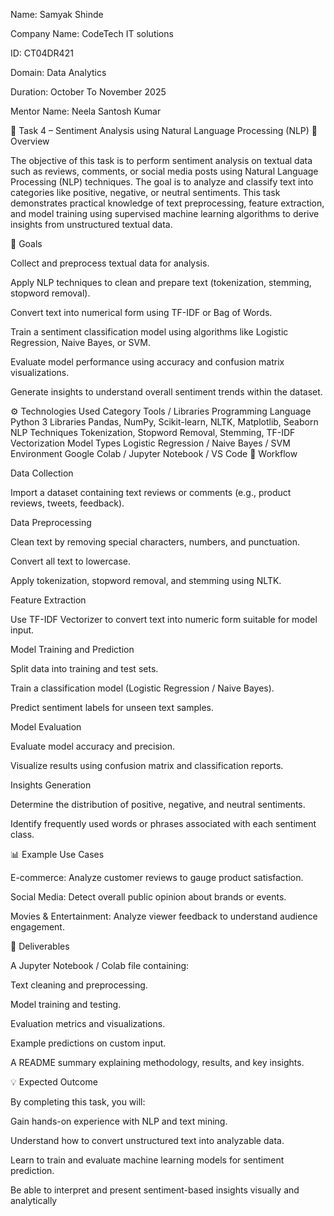 
Name: Samyak Shinde

Company Name: CodeTech IT solutions

ID: CT04DR421

Domain: Data Analytics

Duration: October To November 2025

Mentor Name: Neela Santosh Kumar

💬 Task 4 – Sentiment Analysis using Natural Language Processing (NLP)
📘 Overview

The objective of this task is to perform sentiment analysis on textual data such as reviews, comments, or social media posts using Natural Language Processing (NLP) techniques.
The goal is to analyze and classify text into categories like positive, negative, or neutral sentiments.
This task demonstrates practical knowledge of text preprocessing, feature extraction, and model training using supervised machine learning algorithms to derive insights from unstructured textual data.

🎯 Goals

Collect and preprocess textual data for analysis.

Apply NLP techniques to clean and prepare text (tokenization, stemming, stopword removal).

Convert text into numerical form using TF-IDF or Bag of Words.

Train a sentiment classification model using algorithms like Logistic Regression, Naive Bayes, or SVM.

Evaluate model performance using accuracy and confusion matrix visualizations.

Generate insights to understand overall sentiment trends within the dataset.

⚙️ Technologies Used
Category	Tools / Libraries
Programming Language	Python 3
Libraries	Pandas, NumPy, Scikit-learn, NLTK, Matplotlib, Seaborn
NLP Techniques	Tokenization, Stopword Removal, Stemming, TF-IDF Vectorization
Model Types	Logistic Regression / Naive Bayes / SVM
Environment	Google Colab / Jupyter Notebook / VS Code
🧮 Workflow

Data Collection

Import a dataset containing text reviews or comments (e.g., product reviews, tweets, feedback).

Data Preprocessing

Clean text by removing special characters, numbers, and punctuation.

Convert all text to lowercase.

Apply tokenization, stopword removal, and stemming using NLTK.

Feature Extraction

Use TF-IDF Vectorizer to convert text into numeric form suitable for model input.

Model Training and Prediction

Split data into training and test sets.

Train a classification model (Logistic Regression / Naive Bayes).

Predict sentiment labels for unseen text samples.

Model Evaluation

Evaluate model accuracy and precision.

Visualize results using confusion matrix and classification reports.

Insights Generation

Determine the distribution of positive, negative, and neutral sentiments.

Identify frequently used words or phrases associated with each sentiment class.

📊 Example Use Cases

E-commerce: Analyze customer reviews to gauge product satisfaction.

Social Media: Detect overall public opinion about brands or events.

Movies & Entertainment: Analyze viewer feedback to understand audience engagement.

🧾 Deliverables

A Jupyter Notebook / Colab file containing:

Text cleaning and preprocessing.

Model training and testing.

Evaluation metrics and visualizations.

Example predictions on custom input.

A README summary explaining methodology, results, and key insights.

💡 Expected Outcome

By completing this task, you will:

Gain hands-on experience with NLP and text mining.

Understand how to convert unstructured text into analyzable data.

Learn to train and evaluate machine learning models for sentiment prediction.

Be able to interpret and present sentiment-based insights visually and analytically



